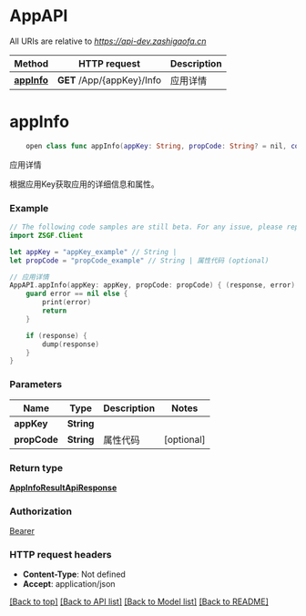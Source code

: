 # AppAPI

All URIs are relative to *https://api-dev.zashigaofa.cn*

Method | HTTP request | Description
------------- | ------------- | -------------
[**appInfo**](AppAPI.md#appinfo) | **GET** /App/{appKey}/Info | 应用详情


# **appInfo**
```swift
    open class func appInfo(appKey: String, propCode: String? = nil, completion: @escaping (_ data: AppInfoResultApiResponse?, _ error: Error?) -> Void)
```

应用详情

根据应用Key获取应用的详细信息和属性。

### Example
```swift
// The following code samples are still beta. For any issue, please report via http://github.com/OpenAPITools/openapi-generator/issues/new
import ZSGF.Client

let appKey = "appKey_example" // String | 
let propCode = "propCode_example" // String | 属性代码 (optional)

// 应用详情
AppAPI.appInfo(appKey: appKey, propCode: propCode) { (response, error) in
    guard error == nil else {
        print(error)
        return
    }

    if (response) {
        dump(response)
    }
}
```

### Parameters

Name | Type | Description  | Notes
------------- | ------------- | ------------- | -------------
 **appKey** | **String** |  | 
 **propCode** | **String** | 属性代码 | [optional] 

### Return type

[**AppInfoResultApiResponse**](AppInfoResultApiResponse.md)

### Authorization

[Bearer](../README.md#Bearer)

### HTTP request headers

 - **Content-Type**: Not defined
 - **Accept**: application/json

[[Back to top]](#) [[Back to API list]](../README.md#documentation-for-api-endpoints) [[Back to Model list]](../README.md#documentation-for-models) [[Back to README]](../README.md)

